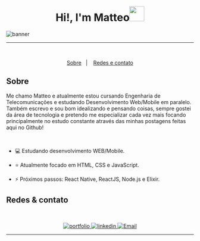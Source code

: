<h1 align="center">Hi!,  I'm Matteo<img src=
"https://media1.giphy.com/media/vimgwCvGw5JgbaABxF/giphy.gif" width="40"></h1>

<img border="0" alt="banner" src="https://cdna.artstation.com/p/assets/images/images/064/961/204/original/huaxiake-012.gif">

---
<br>

<p align="center">
  <a href="#sobre">Sobre</a>&nbsp;&nbsp;&nbsp;|&nbsp;&nbsp;&nbsp;
  <a href="#redes--contato">Redes e contato</a>
</p>

## <b>Sobre</b>

Me chamo Matteo e atualmente estou cursando Engenharia de Telecomunicações e estudando Desenvolvimento Web/Mobile em paralelo. Também escrevo e sou bom idealizando e pensando coisas, sempre gostei da área de tecnologia e pretendo me especializar cada vez mais focando principalmente no estudo constante através das minhas postagens feitas aqui no Github!

<br>

- 💻 Estudando desenvolvimento WEB/Mobile.

- ⭐ Atualmente focado em HTML, CSS e JavaScript.

- ⚡ Próximos passos: React Native, ReactJS, Node.js e Elixir.        

## <b>Redes & contato</b>

<br>

<p align="center">
  <a href="#">
    <img border="0" alt="portfolio" src="https://img.icons8.com/external-itim2101-lineal-color-itim2101/40/000000/external-resume-business-recruitment-itim2101-lineal-color-itim2101.png">
  </a>
  <a href="https://www.linkedin.com/in/matvzn/">  
    <img border="0" alt="linkedin" src="https://img.icons8.com/doodle/40/000000/linkedin--v2.png"/>
  </a>
  <a href="mailto:matteovoleite@gmail.com">
    <img border="0" alt="Email" src="https://img.icons8.com/doodle/38/000000/gmail-new.png"/>
  </a>
</p>

---
